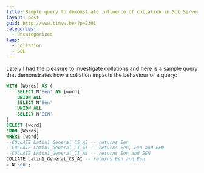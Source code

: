 ```yaml
---
title: Sample query to demonstrate influence of collation in Sql Server
layout: post
guid: http://www.timvw.be/?p=2301
categories:
  - Uncategorized
tags:
  - collation
  - SQL
---
```

Lately I had the pleasure to investigate [collations](http://technet.microsoft.com/en-us/library/aa174903(v=sql.80).aspx) and here is a sample query that demonstrates how a collation impacts the behaviour of a query:

```sql
WITH [Words] AS (
	SELECT N'Een' AS [word]  
	UNION ALL  
	SELECT N'Eèn'	  
	UNION ALL
	SELECT N'EEN'
)
SELECT [word]	  
FROM [Words]  
WHERE [word]	  
--COLLATE Latin1_General_CS_AS -- returns Een
--COLLATE Latin1_General_CI_AI -- returns Een, Eèn and EEN
--COLLATE LAtin1_General_CI_AS -- returns Een and EEN
COLLATE Latin1_General_CS_AI -- returns Een and Eèn
= N'Een';
```